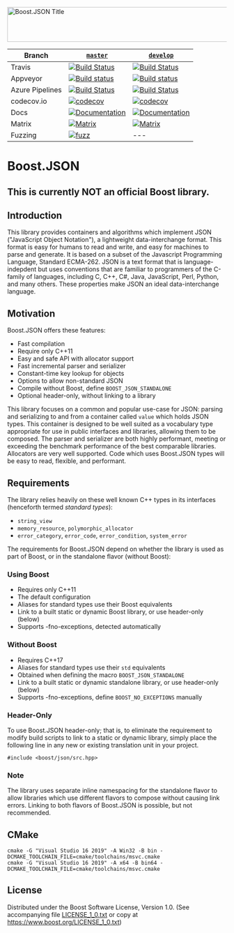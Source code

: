 <img width="880" height = "80" alt = "Boost.JSON Title"
    src="https://raw.githubusercontent.com/CPPAlliance/json/master/doc/images/repo-logo-2.png">

Branch          | [`master`](https://github.com/CPPAlliance/json/tree/master) | [`develop`](https://github.com/CPPAlliance/json/tree/develop) |
--------------- | ----------------------------------------------------------- | ------------------------------------------------------------- |
Travis          | [![Build Status](https://travis-ci.org/CPPAlliance/json.svg?branch=master)](https://travis-ci.org/CPPAlliance/json) | [![Build Status](https://travis-ci.org/CPPAlliance/json.svg?branch=develop)](https://travis-ci.org/CPPAlliance/json)
Appveyor        | [![Build status](https://ci.appveyor.com/api/projects/status/8csswcnmfm798203?branch=master&svg=true)](https://ci.appveyor.com/project/vinniefalco/cppalliance-json/branch/master) | [![Build status](https://ci.appveyor.com/api/projects/status/8csswcnmfm798203?branch=develop&svg=true)](https://ci.appveyor.com/project/vinniefalco/cppalliance-json/branch/develop)
Azure Pipelines | [![Build Status](https://img.shields.io/azure-devops/build/vinniefalco/2571d415-8cc8-4120-a762-c03a8eda0659/5/master)](https://vinniefalco.visualstudio.com/json/_build/latest?definitionId=5&branchName=master) | [![Build Status](https://img.shields.io/azure-devops/build/vinniefalco/2571d415-8cc8-4120-a762-c03a8eda0659/5/develop)](https://vinniefalco.visualstudio.com/json/_build/latest?definitionId=5&branchName=develop)
codecov.io      | [![codecov](https://codecov.io/gh/CPPAlliance/json/branch/master/graph/badge.svg)](https://codecov.io/gh/CPPAlliance/json/branch/master) | [![codecov](https://codecov.io/gh/CPPAlliance/json/branch/develop/graph/badge.svg)](https://codecov.io/gh/CPPAlliance/json/branch/develop)
Docs            | [![Documentation](https://img.shields.io/badge/docs-master-brightgreen.svg)](http://master.json.cpp.al/) | [![Documentation](https://img.shields.io/badge/docs-develop-brightgreen.svg)](http://develop.json.cpp.al/)
Matrix          | [![Matrix](https://img.shields.io/badge/matrix-master-brightgreen.svg)](http://www.boost.org/development/tests/master/developer/json.html) | [![Matrix](https://img.shields.io/badge/matrix-develop-brightgreen.svg)](http://www.boost.org/development/tests/develop/developer/json.html)
Fuzzing         | [![fuzz](https://github.com/CPPAlliance/json/workflows/fuzz/badge.svg?branch=develop)](https://github.com/CPPAlliance/json/actions?query=workflow%3Afuzz+branch%3Adevelop) | ---

# Boost.JSON

## This is currently **NOT** an official Boost library.

## Introduction

This library provides containers and algorithms which implement JSON
("JavaScript Object Notation"), a lightweight data-interchange format.
This format is easy for humans to read and write, and easy for machines
to parse and generate. It is based on a subset of the Javascript Programming
Language, Standard ECMA-262. JSON is a text format that is language-indepdent
but uses conventions that are familiar to programmers of the C-family of
languages, including C, C++, C#, Java, JavaScript, Perl, Python, and many
others. These properties make JSON an ideal data-interchange language.

## Motivation

Boost.JSON offers these features:

* Fast compilation
* Require only C++11
* Easy and safe API with allocator support
* Fast incremental parser and serializer
* Constant-time key lookup for objects
* Options to allow non-standard JSON
* Compile without Boost, define `BOOST_JSON_STANDALONE`
* Optional header-only, without linking to a library

This library focuses on a common and popular use-case for JSON:
parsing and serializing to and from a container called `value`
which holds JSON types. This container is designed to be well
suited as a vocabulary type appropriate for use in public interfaces
and libraries, allowing them to be composed. The parser and serializer
are both highly performant, meeting or exceeding the benchmark performance
of the best comparable libraries. Allocators are very well supported.
Code which uses Boost.JSON types will be easy to read, flexible, and
performant.

## Requirements

The library relies heavily on these well known C++ types in its interfaces
(henceforth termed _standard types_):

* `string_view`
* `memory_resource`, `polymorphic_allocator`
* `error_category`, `error_code`, `error_condition`, `system_error`

The requirements for Boost.JSON depend on whether the library is used
as part of Boost, or in the standalone flavor (without Boost):

### Using Boost

* Requires only C++11
* The default configuration
* Aliases for standard types use their Boost equivalents
* Link to a built static or dynamic Boost library, or use header-only (below)
* Supports -fno-exceptions, detected automatically

### Without Boost

* Requires C++17
* Aliases for standard types use their `std` equivalents
* Obtained when defining the macro `BOOST_JSON_STANDALONE`
* Link to a built static or dynamic standalone library, or use header-only (below)
* Supports -fno-exceptions, define `BOOST_NO_EXCEPTIONS` manually

### Header-Only

To use Boost.JSON header-only; that is, to eliminate the requirement
to modify build scripts to link to a static or dynamic library, simply
place the following line in any new or existing translation unit in your
project.
```
#include <boost/json/src.hpp>
```

### Note
The library uses separate inline namespacing for the standalone
flavor to allow libraries which use different flavors to compose
without causing link errors. Linking to both flavors of Boost.JSON
is possible, but not recommended.

## CMake

    cmake -G "Visual Studio 16 2019" -A Win32 -B bin -DCMAKE_TOOLCHAIN_FILE=cmake/toolchains/msvc.cmake
    cmake -G "Visual Studio 16 2019" -A x64 -B bin64 -DCMAKE_TOOLCHAIN_FILE=cmake/toolchains/msvc.cmake

## License

Distributed under the Boost Software License, Version 1.0.
(See accompanying file [LICENSE_1_0.txt](LICENSE_1_0.txt) or copy at
https://www.boost.org/LICENSE_1_0.txt)

